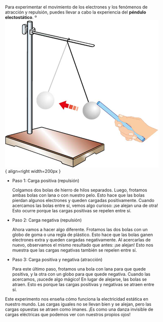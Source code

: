 Para experimentar el movimiento de los electrones y los fenómenos de atracción y repulsión, puedes llevar a cabo la experiencia del **péndulo electostático**.
º
![Átomo](media/pendulo.jpg){ align=right width=200px }


* Paso 1: Carga positiva (repulsión)

  Colgamos dos bolas de hierro de hilos separados. Luego, frotamos ambas bolas con lana o con nuestro pelo. Esto hace que las bolas pierdan algunos electrones y queden cargadas positivamente. Cuando acercamos las bolas entre sí, vemos algo curioso: ¡se alejan una de otra! Esto ocurre porque las cargas positivas se repelen entre sí.

* Paso 2: Carga negativa (repulsión)

  Ahora vamos a hacer algo diferente. Frotamos las dos bolas con un globo de goma o una regla de plástico. Esto hace que las bolas ganen electrones extra y queden cargadas negativamente. Al acercarlas de nuevo, observamos el mismo resultado que antes: ¡se alejan! Esto nos muestra que las cargas negativas también se repelen entre sí.

* Paso 3: Carga positiva y negativa (atracción)

  Para este último paso, frotamos una bola con lana para que quede positiva, y la otra con un globo para que quede negativa. Cuando las acercamos, ¡sucede algo mágico! En lugar de alejarse, las bolas se atraen. Esto es porque las cargas positivas y negativas se atraen entre sí.

Este experimento nos enseña cómo funciona la electricidad estática en nuestro mundo. Las cargas iguales no se llevan bien y se alejan, pero las cargas opuestas se atraen como imanes. ¡Es como una danza invisible de cargas eléctricas que podemos ver con nuestros propios ojos!
